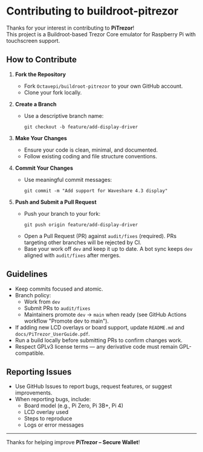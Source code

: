 # Contributing to buildroot-pitrezor

Thanks for your interest in contributing to **PiTrezor**!  
This project is a Buildroot-based Trezor Core emulator for Raspberry Pi with touchscreen support.

## How to Contribute

1. **Fork the Repository**

   - Fork `Octavepi/buildroot-pitrezor` to your own GitHub account.
   - Clone your fork locally.

2. **Create a Branch**

   - Use a descriptive branch name:
     ```
     git checkout -b feature/add-display-driver
     ```

3. **Make Your Changes**

   - Ensure your code is clean, minimal, and documented.
   - Follow existing coding and file structure conventions.

4. **Commit Your Changes**

   - Use meaningful commit messages:
     ```
     git commit -m "Add support for Waveshare 4.3 display"
     ```

5. **Push and Submit a Pull Request**
   - Push your branch to your fork:
     ```
     git push origin feature/add-display-driver
     ```
   - Open a Pull Request (PR) against `audit/fixes` (required). PRs targeting other branches will be rejected by CI.
   - Base your work off `dev` and keep it up to date. A bot sync keeps `dev` aligned with `audit/fixes` after merges.

## Guidelines

- Keep commits focused and atomic.
- Branch policy:
  - Work from `dev`
  - Submit PRs to `audit/fixes`
  - Maintainers promote `dev` → `main` when ready (see GitHub Actions workflow "Promote dev to main").
- If adding new LCD overlays or board support, update `README.md` and `docs/PiTrezor_UserGuide.pdf`.
- Run a build locally before submitting PRs to confirm changes work.
- Respect GPLv3 license terms — any derivative code must remain GPL-compatible.

## Reporting Issues

- Use GitHub Issues to report bugs, request features, or suggest improvements.
- When reporting bugs, include:
  - Board model (e.g., Pi Zero, Pi 3B+, Pi 4)
  - LCD overlay used
  - Steps to reproduce
  - Logs or error messages

---

Thanks for helping improve **PiTrezor – Secure Wallet**!
